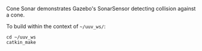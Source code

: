 Cone Sonar demonstrates Gazebo's SonarSensor detecting collision against a cone.

To build within the context of `~/uuv_ws/`:

    cd ~/uuv_ws
    catkin_make

